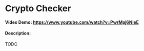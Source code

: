# Crypto Checker
#### Video Demo:  <https://www.youtube.com/watch?v=PwrMpj6NieE>
#### Description:
TODO
